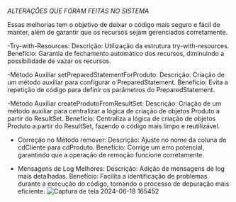 *ALTERAÇÕES QUE FORAM FEITAS NO SISTEMA*

Essas melhorias tem o objetivo de deixar o código mais seguro e fácil de manter, além de garantir que os recursos sejam gerenciados corretamente.

-Try-with-Resources:
Descrição: Utilização da estrutura try-with-resources.
Benefício: Garantia de fechamento automático dos recursos, diminuindo a possibilidade de vazar os recursos.

-Método Auxiliar setPreparedStatementForProduto:
Descrição: Criação de um método auxiliar para configurar o PreparedStatement.
Benefício: Evita a repetição de código para definir os parâmetros do PreparedStatement.

-Método Auxiliar createProdutoFromResultSet:
Descrição: Criação de um método auxiliar para centralizar a lógica de criação de objetos Produto a partir do ResultSet.
Benefício: Centraliza a lógica de criação de objetos Produto a partir do ResultSet, fazendo o código mais limpo e reutilizável.

- Correção no Método remover:
Descrição: Ajuste no nome da coluna de cdCliente para cdProduto.
Benefício: Corrige um erro potencial, garantindo que a operação de remoção funcione corretamente.

- Mensagens de Log Melhores:
Descrição: Adição de mensagens de log mais detalhadas.
Benefício: Facilita a identificação de problemas durante a execução do código, tornando o processo de depuração mais eficiente.
![Captura de tela 2024-06-18 165452](https://github.com/pedroteixeira02/Atividades-Unima/assets/129986058/3be85861-af76-400c-b43c-a684cd6ebd35)
